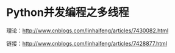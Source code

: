 # Python并发编程之多线程

理论：http://www.cnblogs.com/linhaifeng/articles/7430082.html

链接：http://www.cnblogs.com/linhaifeng/articles/7428877.html
